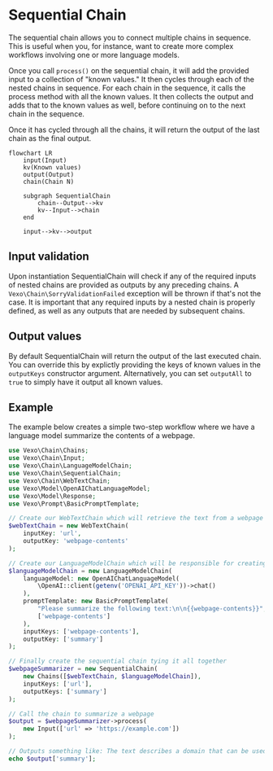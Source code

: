 # Sequential Chain

The sequential chain allows you to connect multiple chains in sequence. This is useful when you, for instance, want to create more complex workflows involving one or more language models.

Once you call `process()` on the sequential chain, it will add the provided input to a collection of "known values." It then cycles through each of the nested chains in sequence. For each chain in the sequence, it calls the process method with all the known values. It then collects the output and adds that to the known values as well, before continuing on to the next chain in the sequence.

Once it has cycled through all the chains, it will return the output of the last chain as the final output.

```mermaid
flowchart LR
    input(Input)
    kv(Known values)
    output(Output)
    chain(Chain N)

    subgraph SequentialChain
        chain--Output-->kv
        kv--Input-->chain
    end

    input-->kv-->output
```

## Input validation

Upon instantiation SequentialChain will check if any of the required inputs of nested chains are provided as outputs by any preceding chains. A `Vexo\Chain\SorryValidationFailed` exception will be thrown if that's not the case. It is important that any required inputs by a nested chain is properly defined, as well as any outputs that are needed by subsequent chains.

## Output values

By default SequentialChain will return the output of the last executed chain. You can override this by explictly providing the keys of known values in the `outputKeys` constructor argument. Alternatively, you can set `outputAll` to `true` to simply have it output all known values.

## Example

The example below creates a simple two-step workflow where we have a language model summarize the contents of a webpage.

```php
use Vexo\Chain\Chains;
use Vexo\Chain\Input;
use Vexo\Chain\LanguageModelChain;
use Vexo\Chain\SequentialChain;
use Vexo\Chain\WebTextChain;
use Vexo\Model\OpenAIChatLanguageModel;
use Vexo\Model\Response;
use Vexo\Prompt\BasicPromptTemplate;

// Create our WebTextChain which will retrieve the text from a webpage
$webTextChain = new WebTextChain(
    inputKey: 'url',
    outputKey: 'webpage-contents'
);

// Create our LanguageModelChain which will be responsible for creating the summary
$languageModelChain = new LanguageModelChain(
    languageModel: new OpenAIChatLanguageModel(
        \OpenAI::client(getenv('OPENAI_API_KEY'))->chat()
    ),
    promptTemplate: new BasicPromptTemplate(
        "Please summarize the following text:\n\n{{webpage-contents}}",
        ['webpage-contents']
    ),
    inputKeys: ['webpage-contents'],
    outputKey: ['summary']
);

// Finally create the sequential chain tying it all together
$webpageSummarizer = new SequentialChain(
    new Chains([$webTextChain, $languageModelChain]),
    inputKeys: ['url'],
    outputKeys: ['summary']
);

// Call the chain to summarize a webpage
$output = $webpageSummarizer->process(
    new Input(['url' => 'https://example.com'])
);

// Outputs something like: The text describes a domain that can be used in illustrative...
echo $output['summary'];
```
